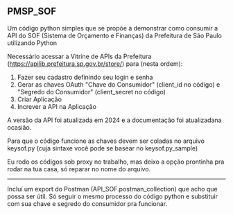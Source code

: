 ## PMSP_SOF
Um código python simples que se propõe a demonstrar como consumir a API do SOF (Sistema de Orçamento e Finanças) da Prefeitura de São Paulo utilizando Python

Necessário acessar a Vitrine de APIs da Prefeitura (https://apilib.prefeitura.sp.gov.br/store/) para (nesta ordem):
1) Fazer seu cadastro definindo seu login e senha
2) Gerar as chaves OAuth "Chave do Consumidor" (client_id no código) e "Segredo do Consumidor" (client_secret no código)
3) Criar Aplicação
4) Increver a API na Aplicação

A versão da API foi atualizada em 2024 e a documentação foi atualizadana ocasião.

Para que o código funcione as chaves devem ser coladas no arquivo keysof.py (cuja sintaxe você pode se basear no keysof.py_sample)

Eu rodo os códigos sob proxy no trabalho, mas deixo a opção prontinha pra rodar na tua casa, só reparar no nome do arquivo.

****
Incluí um export do Postman (API_SOF.postman_collection) que acho que possa ser útil. Só seguir o mesmo processo do código python e substituir com sua chave e segredo do consumidor pra funcionar.